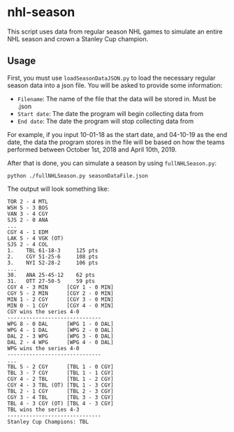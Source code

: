 # nhl-season

This script uses data from regular season NHL games to simulate an entire NHL season and crown a Stanley Cup champion.

## Usage

First, you must use `loadSeasonDataJSON.py` to load the necessary regular season data into a json file. You will be asked to provide some information:

  * `Filename`: The name of the file that the data will be stored in. Must be .json
  * `Start date`: The date the program will begin collecting data from
  * `End date`: The date the program will stop collecting data from

For example, if you input 10-01-18 as the start date, and 04-10-19 as the end date, the data the program stores in the file will be based on how the teams performed between October 1st, 2018 and April 10th, 2019.

After that is done, you can simulate a season by using `fullNHLSeason.py`:

  `python ./fullNHLSeason.py seasonDataFile.json`

The output will look something like:

  ```
  TOR 2 - 4 MTL
  WSH 5 - 3 BOS     
  VAN 3 - 4 CGY     
  SJS 2 - 0 ANA
  ...
  CGY 4 - 1 EDM     
  LAK 5 - 4 VGK (OT)
  SJS 2 - 4 COL     
  1.	TBL	61-18-3 	125 pts
  2.	CGY	51-25-6 	108 pts
  3.	NYI	52-28-2 	106 pts
  ...
  30.	ANA	25-45-12 	62 pts
  31.	OTT	27-50-5 	59 pts
  CGY 4 - 3 MIN      [CGY 1 - 0 MIN]
  CGY 5 - 2 MIN      [CGY 2 - 0 MIN]
  MIN 1 - 2 CGY      [CGY 3 - 0 MIN]
  MIN 0 - 1 CGY      [CGY 4 - 0 MIN]
  CGY wins the series 4-0
  ------------------------------
  WPG 8 - 0 DAL      [WPG 1 - 0 DAL]
  WPG 4 - 1 DAL      [WPG 2 - 0 DAL]
  DAL 2 - 3 WPG      [WPG 3 - 0 DAL]
  DAL 2 - 4 WPG      [WPG 4 - 0 DAL]
  WPG wins the series 4-0
  ------------------------------
  ...
  TBL 5 - 2 CGY      [TBL 1 - 0 CGY]
  TBL 3 - 7 CGY      [TBL 1 - 1 CGY]
  CGY 4 - 2 TBL      [TBL 1 - 2 CGY]
  CGY 4 - 3 TBL (OT) [TBL 1 - 3 CGY]
  TBL 2 - 1 CGY      [TBL 2 - 3 CGY]
  CGY 3 - 4 TBL      [TBL 3 - 3 CGY]
  TBL 4 - 3 CGY (OT) [TBL 4 - 3 CGY]
  TBL wins the series 4-3
  ------------------------------
  Stanley Cup Champions: TBL
  ```
